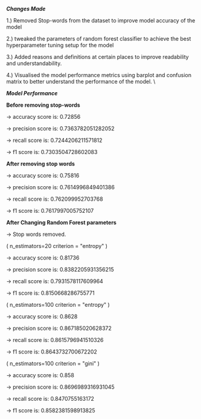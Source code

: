 ***Changes Made***

1.) Removed Stop-words from the dataset to improve model accuracy of the model 

2.) tweaked  the parameters of random forest classifier to achieve the best hyperparameter tuning setup for the model 

3.) Added reasons and definitions at certain places to improve readability and understandability. 

4.) Visualised the model performance metrics using barplot and confusion matrix to better understand the performance of the model. \


***Model Performance*** 

**Before removing stop-words**

-> accuracy score is: 0.72856 

-> precision score is: 0.7363782051282052 

-> recall score is: 0.7244206211571812 

-> f1 score is: 0.7303504728602083 



**After removing stop words**

-> accuracy score is: 0.75816
 
-> precision score is: 0.7614996849401386

-> recall score is: 0.762099952703768

-> f1 score is: 0.7617997005752107 


 


**After Changing Random Forest parameters** 

-> Stop words removed.

( n_estimators=20 
criterion = "entropy" ) 

-> accuracy score is: 0.81736
 
-> precision score is: 0.8382205931356215

-> recall score is: 0.7931578117609964

-> f1 score is: 0.8150668286755771

( n_estimators=100
criterion = "entropy" ) 

-> accuracy score is: 0.8628
 
-> precision score is: 0.867185020628372

-> recall score is: 0.8615796941510326

-> f1 score is: 0.8643732700672202 

( n_estimators=100
criterion = "gini" )  

-> accuracy score is: 0.858

-> precision score is: 0.8696989316931045
 
-> recall score is: 0.8470755163172

-> f1 score is:  0.8582381598913825
